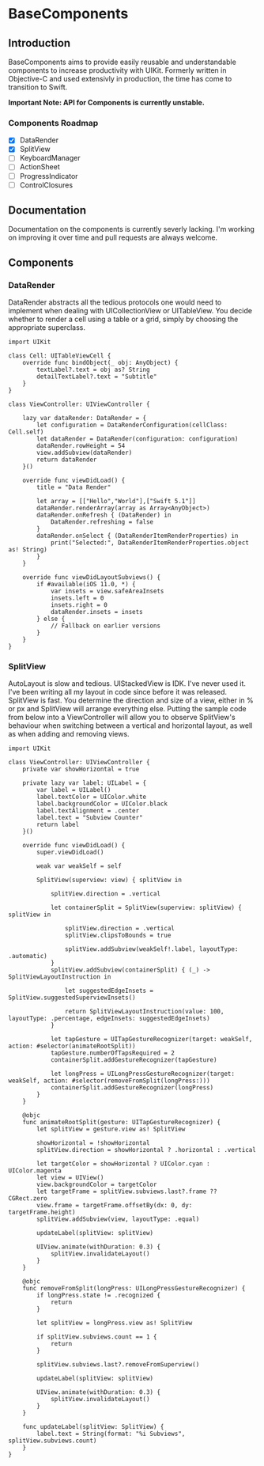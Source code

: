 # BaseComponents

## Introduction

BaseComponents aims to provide easily reusable and understandable components to increase productivity with UIKit. Formerly written in Objective-C and used extensivly in production, the time has come to transition to Swift.

**Important Note: API for Components is currently unstable.**

### Components Roadmap
- [x] DataRender
- [x] SplitView
- [ ] KeyboardManager
- [ ] ActionSheet
- [ ] ProgressIndicator
- [ ] ControlClosures

## Documentation

Documentation on the components is currently severly lacking. I'm working on improving it over time and pull requests are always welcome.

## Components

### DataRender

DataRender abstracts all the tedious protocols one would need to implement when dealing with UICollectionView or UITableView. You decide whether to render a cell using a table or a grid, simply by choosing the appropriate superclass.

```
import UIKit

class Cell: UITableViewCell {
    override func bindObject(_ obj: AnyObject) {
        textLabel?.text = obj as? String
        detailTextLabel?.text = "Subtitle"
    }
}

class ViewController: UIViewController {
    
    lazy var dataRender: DataRender = {
        let configuration = DataRenderConfiguration(cellClass: Cell.self)
        let dataRender = DataRender(configuration: configuration)
        dataRender.rowHeight = 54
        view.addSubview(dataRender)
        return dataRender
    }()
    
    override func viewDidLoad() {
        title = "Data Render"
        
        let array = [["Hello","World"],["Swift 5.1"]]
        dataRender.renderArray(array as Array<AnyObject>)
        dataRender.onRefresh { (DataRender) in
            DataRender.refreshing = false
        }
        dataRender.onSelect { (DataRenderItemRenderProperties) in
            print("Selected:", DataRenderItemRenderProperties.object as! String)
        }
    }
    
    override func viewDidLayoutSubviews() {
        if #available(iOS 11.0, *) {
            var insets = view.safeAreaInsets
            insets.left = 0
            insets.right = 0
            dataRender.insets = insets
        } else {
            // Fallback on earlier versions
        }
    }
}
```

### SplitView

AutoLayout is slow and tedious. UIStackedView is IDK. I've never used it. I've been writing all my layout in code since before it was released. SplitView is fast. You determine the direction and size of a view, either in % or px and SplitView will arrange everything else. Putting the sample code from below into a ViewController will allow you to observe SplitView's behaviour when switching between a vertical and horizontal layout, as well as when adding and removing views.

```
import UIKit

class ViewController: UIViewController {
    private var showHorizontal = true

    private lazy var label: UILabel = {
        var label = UILabel()
        label.textColor = UIColor.white
        label.backgroundColor = UIColor.black
        label.textAlignment = .center
        label.text = "Subview Counter"
        return label
    }()

    override func viewDidLoad() {
        super.viewDidLoad()

        weak var weakSelf = self

        SplitView(superview: view) { splitView in

            splitView.direction = .vertical

            let containerSplit = SplitView(superview: splitView) { splitView in

                splitView.direction = .vertical
                splitView.clipsToBounds = true

                splitView.addSubview(weakSelf!.label, layoutType: .automatic)
            }
            splitView.addSubview(containerSplit) { (_) -> SplitViewLayoutInstruction in

                let suggestedEdgeInsets = SplitView.suggestedSuperviewInsets()

                return SplitViewLayoutInstruction(value: 100, layoutType: .percentage, edgeInsets: suggestedEdgeInsets)
            }

            let tapGesture = UITapGestureRecognizer(target: weakSelf, action: #selector(animateRootSplit))
            tapGesture.numberOfTapsRequired = 2
            containerSplit.addGestureRecognizer(tapGesture)

            let longPress = UILongPressGestureRecognizer(target: weakSelf, action: #selector(removeFromSplit(longPress:)))
            containerSplit.addGestureRecognizer(longPress)
        }
    }

    @objc
    func animateRootSplit(gesture: UITapGestureRecognizer) {
        let splitView = gesture.view as! SplitView

        showHorizontal = !showHorizontal
        splitView.direction = showHorizontal ? .horizontal : .vertical

        let targetColor = showHorizontal ? UIColor.cyan : UIColor.magenta
        let view = UIView()
        view.backgroundColor = targetColor
        let targetFrame = splitView.subviews.last?.frame ?? CGRect.zero
        view.frame = targetFrame.offsetBy(dx: 0, dy: targetFrame.height)
        splitView.addSubview(view, layoutType: .equal)
        
        updateLabel(splitView: splitView)

        UIView.animate(withDuration: 0.3) {
            splitView.invalidateLayout()
        }
    }

    @objc
    func removeFromSplit(longPress: UILongPressGestureRecognizer) {
        if longPress.state != .recognized {
            return
        }

        let splitView = longPress.view as! SplitView

        if splitView.subviews.count == 1 {
            return
        }

        splitView.subviews.last?.removeFromSuperview()

        updateLabel(splitView: splitView)

        UIView.animate(withDuration: 0.3) {
            splitView.invalidateLayout()
        }
    }

    func updateLabel(splitView: SplitView) {
        label.text = String(format: "%i Subviews", splitView.subviews.count)
    }
}
```

